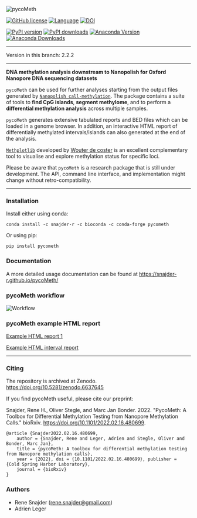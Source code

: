 ![pycoMeth](https://pmbio.github.io/pycoMeth/images/pycoMeth_long.png)

[![GitHub license](https://img.shields.io/github/license/a-slide/pycoMeth.svg)](https://github.com/a-slide/pycoMeth/blob/master/LICENSE)
[![Language](https://img.shields.io/badge/Language-Python3.7+-yellow.svg)](https://www.python.org/)
[![DOI](https://zenodo.org/badge/DOI/10.5281/zenodo.7373424.svg)](https://doi.org/10.5281/zenodo.7373424)

[![PyPI version](https://badge.fury.io/py/pycoMeth.svg)](https://badge.fury.io/py/pycoMeth)
[![PyPI downloads](https://pepy.tech/badge/pycoMeth)](https://pepy.tech/project/pycoMeth)
[![Anaconda Version](https://anaconda.org/snajder-r/pycometh/badges/version.svg)](https://anaconda.org/snajder-r/pycometh)
[![Anaconda Downloads](https://anaconda.org/snajder-r/pycometh/badges/downloads.svg)](https://anaconda.org/snajder-r/pycometh)

---
Version in this branch: 2.2.2

---

**DNA methylation analysis downstream to Nanopolish for Oxford Nanopore DNA sequencing datasets**

`pycoMeth` can be used for further analyses starting from the output files generated by [`Nanopolish call-methylation`](https://github.com/jts/nanopolish). The package contains a suite of tools to **find CpG islands**, **segment methylome**, and to perform a **differential methylation analysis** across multiple samples.

`pycoMeth` generates extensive tabulated reports and BED files which can be loaded in a genome browser. In addition, an interactive HTML report of differentially
methylated intervals/islands can also generated at the end of the analysis.

[`Methplotlib`](https://github.com/wdecoster/methplotlib) developed by [Wouter de coster](https://twitter.com/wouter_decoster) is an excellent complementary tool to visualise and explore methylation status for specific loci.

Please be aware that `pycoMeth` is a research package that is still under development. The API, command line interface, and implementation might change without retro-compatibility.

---
### Installation

Install either using conda:

    conda install -c snajder-r -c bioconda -c conda-forge pycometh

Or using pip:
    
    pip install pycometh

### Documentation

A more detailed usage documentation can be found at https://snajder-r.github.io/pycoMeth/

### pycoMeth workflow

![Workflow](https://pmbio.github.io/pycoMeth/images/overview.svg)


### pycoMeth example HTML report

[Example HTML report 1](https://pmbio.github.io/pycoMeth/examples/pycoMeth_summary_report.html)

[Example HTML interval report](https://pmbio.github.io/pycoMeth/examples/interval_reports/interval_0020_chr19-44756986-44758607.html)

---

### Citing

The repository is archived at Zenodo. https://doi.org/10.5281/zenodo.6637645

If you find pycoMeth useful, please cite our preprint:

Snajder, Rene H., Oliver Stegle, and Marc Jan Bonder. 2022. "PycoMeth: A Toolbox for Differential Methylation Testing from Nanopore Methylation Calls." bioRxiv. https://doi.org/10.1101/2022.02.16.480699.


    @article {Snajder2022.02.16.480699,
        author = {Snajder, Rene and Leger, Adrien and Stegle, Oliver and Bonder, Marc Jan},
	    title = {pycoMeth: A toolbox for differential methylation testing from Nanopore methylation calls},
	    year = {2022}, doi = {10.1101/2022.02.16.480699}, publisher = {Cold Spring Harbor Laboratory},
        journal = {bioRxiv}
    }


### Authors

* Rene Snajder (rene.snajder@gmail.com)
* Adrien Leger
